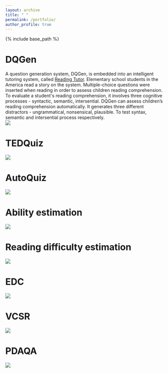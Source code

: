```yaml
---
layout: archive
title: " "
permalink: /portfolio/
author_profile: true
---
```


{% include base_path %}


DQGen
======
A question generation system, DQGen, is embedded into an intelligent tutoring system, called [Reading Tutor](http://www.cs.cmu.edu/~listen/). Elementary school students in the America read a story on the system. Multiple-choice questions were inserted when reading in order to assess children reading comprehension. To evaluate a student's reading comprehension, it involves three cognitive processes - syntactic, semantic, intersential. DQGen can assess children’s reading comprehension automatically. It generates three different distractors - ungrammatical, nonsensical, plausible. To test syntax, semantic and intersential process respectively. <br>
<img src='/images/500x300.png'>


TEDQuiz
======
<img src='/images/500x300.png'> <br>

AutoQuiz
======
<img src='/images/500x300.png'> <br>

Ability estimation
======
<img src='/images/500x300.png'>

Reading difficulty estimation
======
<img src='/images/500x300.png'>

EDC
======
<img src='/images/500x300.png'>

VCSR
======
<img src='/images/500x300.png'>

PDAQA
======
<img src='/images/500x300.png'>
